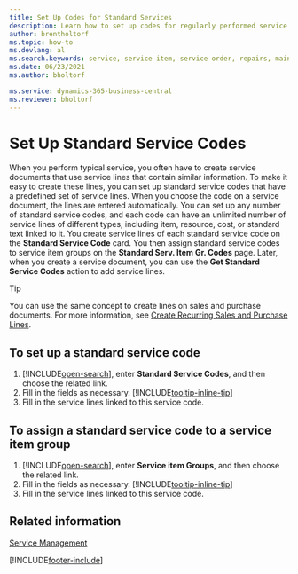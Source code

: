 ```yaml
---
title: Set Up Codes for Standard Services
description: Learn how to set up codes for regularly performed service activities with a predefined set of service lines.
author: brentholtorf
ms.topic: how-to
ms.devlang: al
ms.search.keywords: service, service item, service order, repairs, maintenance
ms.date: 06/23/2021
ms.author: bholtorf

ms.service: dynamics-365-business-central
ms.reviewer: bholtorf
---
```


# Set Up Standard Service Codes

When you perform typical service, you often have to create service documents that use service lines that contain similar information. To make it easy to create these lines, you can set up standard service codes that have a predefined set of service lines. When you choose the code on a service document, the lines are entered automatically. You can set up any number of standard service codes, and each code can have an unlimited number of service lines of different types, including item, resource, cost, or standard text linked to it. You create service lines of each standard service code on the **Standard Service Code** card. You then assign standard service codes to service item groups on the **Standard Serv. Item Gr. Codes** page. Later, when you create a service document, you can use the **Get Standard Service Codes** action to add service lines.  
  
> [!Tip]
> You can use the same concept to create lines on sales and purchase documents. For more information, see [Create Recurring Sales and Purchase Lines](sales-how-work-standard-lines.md).  
  
## To set up a standard service code

1. [!INCLUDE[open-search](includes/open-search.md)], enter **Standard Service Codes**, and then choose the related link.  
2. Fill in the fields as necessary. [!INCLUDE[tooltip-inline-tip](includes/tooltip-inline-tip_md.md)]  
3. Fill in the service lines linked to this service code.  

## To assign a standard service code to a service item group

1. [!INCLUDE[open-search](includes/open-search.md)], enter **Service item Groups**, and then choose the related link.  
2. Fill in the fields as necessary. [!INCLUDE[tooltip-inline-tip](includes/tooltip-inline-tip_md.md)]
3. Fill in the service lines linked to this service code.  

## Related information

[Service Management](service-service.md)

[!INCLUDE[footer-include](includes/footer-banner.md)]
